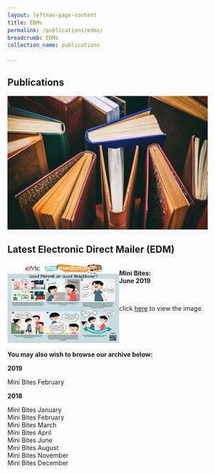 ```yaml
---
layout: leftnav-page-content
title: EDMs
permalink: /publications/edms/
breadcrumb: EDMs
collection_name: publications

---
```


<style>
  .flex-container {display: flex;}
  .flex-container .flex-box (justify-content: flex-center;)
</style>

Publications
---

<div class="image"><img src="/images/1504172802236.jpg/"></div>

Latest Electronic Direct Mailer (EDM)
---

<div class="flex-container">
  <div class="flex-box"><img src="/images/1561634316796.png/"></div>
  <div class="flex-box"><p><b>Mini Bites:<br>June 2019</b></p><br><p>click <a href="#" target="_blank">here</a> to view the image.</p></div>
</div>

**You may also wish to browse our archive below:**

**2019**

Mini Bites February

**2018**

Mini Bites January<br>
Mini Bites February<br>
Mini Bites March<br>
Mini Bites April<br>
Mini Bites June<br>
Mini Bites August<br>
Mini Bites November<br>
Mini Bites December<br>
